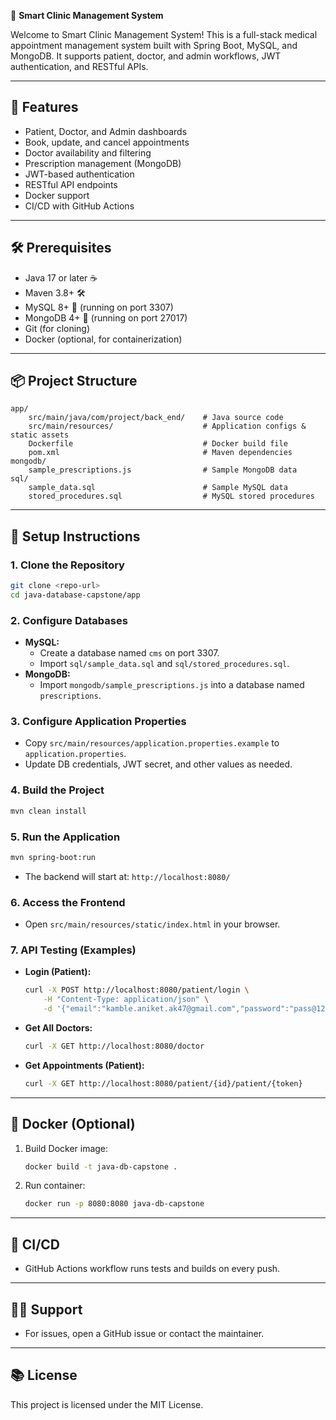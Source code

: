 🏥 **Smart Clinic Management System**

Welcome to Smart Clinic Management System! This is a full-stack medical appointment management system built with Spring Boot, MySQL, and MongoDB. It supports patient, doctor, and admin workflows, JWT authentication, and RESTful APIs.

---

## 🚀 Features
- Patient, Doctor, and Admin dashboards
- Book, update, and cancel appointments
- Doctor availability and filtering
- Prescription management (MongoDB)
- JWT-based authentication
- RESTful API endpoints
- Docker support
- CI/CD with GitHub Actions

---

## 🛠️ Prerequisites
- Java 17 or later ☕
- Maven 3.8+ 🛠️
- MySQL 8+ 🐬 (running on port 3307)
- MongoDB 4+ 🍃 (running on port 27017)
- Git (for cloning)
- Docker (optional, for containerization)

---

## 📦 Project Structure
```
app/
	src/main/java/com/project/back_end/    # Java source code
	src/main/resources/                    # Application configs & static assets
	Dockerfile                             # Docker build file
	pom.xml                                # Maven dependencies
mongodb/
	sample_prescriptions.js                # Sample MongoDB data
sql/
	sample_data.sql                        # Sample MySQL data
	stored_procedures.sql                  # MySQL stored procedures
```

---

## 📝 Setup Instructions

### 1. Clone the Repository
```bash
git clone <repo-url>
cd java-database-capstone/app
```

### 2. Configure Databases
- **MySQL:**
	- Create a database named `cms` on port 3307.
	- Import `sql/sample_data.sql` and `sql/stored_procedures.sql`.
- **MongoDB:**
	- Import `mongodb/sample_prescriptions.js` into a database named `prescriptions`.

### 3. Configure Application Properties
- Copy `src/main/resources/application.properties.example` to `application.properties`.
- Update DB credentials, JWT secret, and other values as needed.

### 4. Build the Project
```bash
mvn clean install
```

### 5. Run the Application
```bash
mvn spring-boot:run
```
- The backend will start at: `http://localhost:8080/`

### 6. Access the Frontend
- Open `src/main/resources/static/index.html` in your browser.

### 7. API Testing (Examples)
- **Login (Patient):**
	```bash
	curl -X POST http://localhost:8080/patient/login \
		-H "Content-Type: application/json" \
		-d '{"email":"kamble.aniket.ak47@gmail.com","password":"pass@123"}'
	```
- **Get All Doctors:**
	```bash
	curl -X GET http://localhost:8080/doctor
	```
- **Get Appointments (Patient):**
	```bash
	curl -X GET http://localhost:8080/patient/{id}/patient/{token}
	```

---

## 🐳 Docker (Optional)
1. Build Docker image:
	 ```bash
	 docker build -t java-db-capstone .
	 ```
2. Run container:
	 ```bash
	 docker run -p 8080:8080 java-db-capstone
	 ```

---

## 🤖 CI/CD
- GitHub Actions workflow runs tests and builds on every push.

---

## 🙋‍♂️ Support
- For issues, open a GitHub issue or contact the maintainer.

---

## 📚 License
This project is licensed under the MIT License.